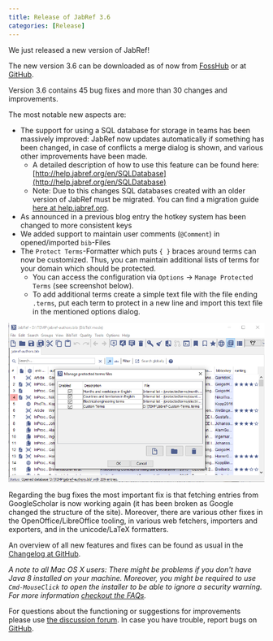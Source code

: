 ```yaml
---
title: Release of JabRef 3.6
categories: [Release]
---
```


We just released a new version of JabRef!

The new version 3.6 can be downloaded as of now from [FossHub](http://www.fosshub.com/JabRef.html) or at [GitHub](https://github.com/JabRef/jabref/releases/tag/v3.6).

Version 3.6 contains 45 bug fixes and more than 30 changes and improvements.

The most notable new aspects are:

- The support for using a SQL database for storage in teams has been massively improved: JabRef now updates automatically if something has been changed, in case of conflicts a merge dialog is shown, and various other improvements have been made.
  - A detailed description of how to use this feature can be found here: [http://help.jabref.org/en/SQLDatabase](http://help.jabref.org/en/SQLDatabase)
  - Note: Due to this changes SQL databases created with an older version of JabRef must be migrated. You can find a migration guide [here at help.jabref.org](http://help.jabref.org/en/SQLDatabaseMigration).
- As announced in a previous blog entry the hotkey system has been changed to more consistent keys
- We added support to maintain user comments (`@Comment`) in opened/imported `bib`-Files
- The `Protect Terms`-Formatter which puts  `{ }` braces around terms can now be customized. Thus, you can maintain additional lists of terms for your domain which should be protected.
  - You can access the configuration via `Options` -> `Manage Protected Terms` (see screenshot below).
  - To add additional terms create a simple text file with the file ending `.terms`, put each term to protect in a new line and import this text file in the mentioned options dialog.

![image: Screenshot JabRef 3.6](/img/release-3-6.png)

Regarding the bug fixes the most important fix is that fetching entries from GoogleScholar is now working again (it has been broken as Google changed the structure of the site).
Moreover, there are various other fixes in the OpenOffice/LibreOffice tooling, in various web fetchers, importers and exporters, and in the unicode/LaTeX formatters.

An overview of all new features and fixes can be found as usual in the [Changelog at GitHub](https://github.com/JabRef/jabref/blob/v3.6/CHANGELOG.md).

*A note to all Mac OS X users: There might be problems if you don't have Java 8 installed on your machine. Moreover, you might be required to use `Cmd-MouseClick` to open the installer to be able to ignore a security warning. For more information [checkout the FAQs](http://www.jabref.org/faq/#jabref-and-mac-os-x).*

For questions about the functioning or suggestions for improvements please use [the discussion forum](http://discourse.jabref.org).
In case you have trouble, report bugs on [GitHub](https://github.com/JabRef/jabref/issues).
